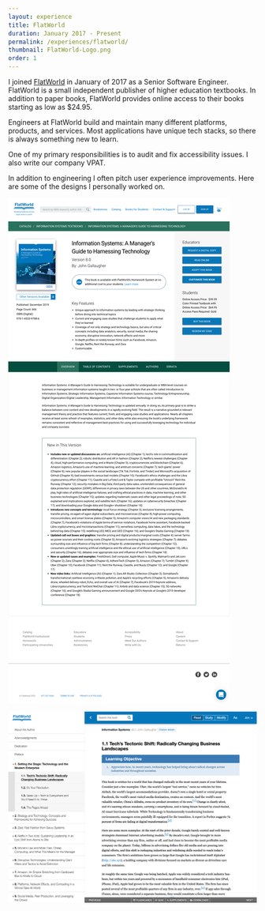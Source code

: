 ```yaml
---
layout: experience
title: FlatWorld
duration: January 2017 - Present
permalink: /experiences/flatworld/
thumbnail: FlatWorld-Logo.png
order: 1
---
```


I joined [FlatWorld](https://flatworld.com) in January of 2017 as a Senior Software Engineer. FlatWorld is a small independent publisher of higher education textbooks. In addition to paper books, FlatWorld provides online access to their books starting as low as $24.95.

Engineers at FlatWorld build and maintain many different platforms, products, and services. Most applications have unique tech stacks, so there is always something new to learn.

One of my primary responsibilities is to audit and fix accessibility issues. I also write our company VPAT.

In addition to engineering I often pitch user experience improvements. Here are some of the designs I personally worked on.

![Catalog](/assets/images/experiences/flatworld/catalog.png)

![Reader](/assets/images/experiences/flatworld/reader.png)
